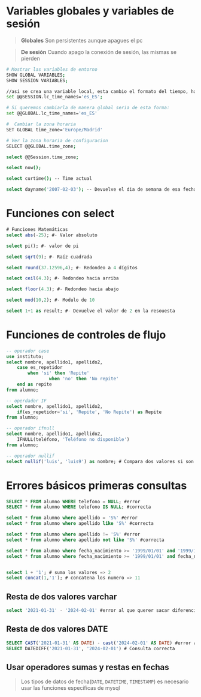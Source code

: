 # Variables globales y variables de sesión

> **Globales** Son persistentes aunque apagues el pc

> **De sesión** Cuando apago la conexión de sesión, las mismas se pierden

```bash
# Mostrar las variables de entorno
SHOW GLOBAL VARIABLES;
SHOW SESSION VARIABLES;

//asi se crea una variable local, esta cambio el formato del tiempo, ha español de España 
set @@SESSION.lc_time_names='es_ES'; 

# Si queremos cambiarla de manera global seria de esta forma:
set @@GLOBAL.lc_time_names='es_ES'

#  Cambiar la zona horaria
SET GLOBAL time_zone='Europe/Madrid'

# Ver la zona horaria de configuracion
SELECT @@GLOBAL.time_zone;

select @@Session.time_zone;

select now();

select curtime(); -- Time actual

select dayname('2007-02-03'); -- Devuelve el dia de semana de esa fecha 
```

# Funciones con select

```SQL
# Funciones Matemáticas
select abs(-25); #- Valor absoluto 

select pi(); #- valor de pi 

select sqrt(9); #- Raíz cuadrada

select round(37.12596,4); #- Redondeo a 4 dígitos

select ceil(4.3); #- Redondeo hacia arriba

select floor(4.3); #- Redondeo hacia abajo

select mod(10,2); #- Modulo de 10

select 1+1 as result; #- Devuelve el valor de 2 en la resouesta

```

# Funciones de controles de flujo

```SQL
-- operador case
use instituto;
select nombre, apellido1, apellido2,
	case es_repetidor
		when 'si' then 'Repite'
                when 'no' then 'No repite'
	end as repite
from alumno;

-- operdador IF
select nombre, apellido1, apellido2,
	if(es_repetidor='si', 'Repite', 'No Repite') as Repite
from alumno;

-- operador ifnull
select nombre, apellido1, apellido2,
	IFNULL(teléfono, 'Teléfono no disponible')
from alumno;

-- operador nullif
select nullif('luis', 'luis9') as nombre; # Compara dos valores si son iguales devuelve null, sino devuelve el primero de los valores

```

# Errores básicos primeras consultas

```SQL
SELECT * FROM alumno WHERE telefono = NULL; #error
SELECT * from alumno WHERE telefono IS NULL; #correcta

select * from alumno where apellido = 'S%' #error
select * from alumno where apellido like 'S%' #correcta

select * from alumno where apellido != 'S%' #error
select * from alumno where apellido not like 'S%' #correcta

select * from alumno where fecha_nacimiento >= '1999/01/01' and '1999/12/31' #error
select * from alumno where fecha_nacimiento >= '1999/01/01' and fecha_nacimiento <= '1999/12/31' #correcta


select 1 + '1'; # suma los valores => 2
select concat(1,'1'); # concatena los numero => 11

```

## Resta de dos valores varchar

```SQL
select '2021-01-31' - '2024-02-01' #error al que querer sacar diferencias entre fechas

```
## Resta de dos valores DATE

```SQL
SELECT CAST('2021-01-31' AS DATE) - cast('2024-02-01' AS DATE) #error al que querer sacar diferencias entre fechas
SELECT DATEDIFF('2021-01-31', '2024-02-01') # Consulta correcta

```

## Usar operadores sumas y restas en fechas


> Los tipos de datos de fecha(`DATE`, `DATETIME`, `TIMESTAMP`) es necesario usar las funciones especificas de mysql


